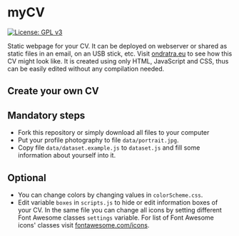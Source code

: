 # myCV

[![License: GPL v3](https://img.shields.io/badge/License-GPL%20v3-blue.svg)](http://www.gnu.org/licenses/gpl-3.0)

Static webpage for your CV. It can be deployed on webserver or shared as static files in an email, on an USB stick, etc.
Visit [ondratra.eu](https://ondratra.eu) to see how this CV might look like.
It is created using only HTML, JavaScript and CSS, thus can be easily edited without any compilation needed.

## Create your own CV

## Mandatory steps
- Fork this repository or simply download all files to your computer
- Put your profile photography to file `data/portrait.jpg`.
- Copy file `data/dataset.example.js` to `dataset.js` and fill some information about yourself into it.

## Optional
- You can change colors by changing values in `colorScheme.css`.
- Edit variable `boxes` in `scripts.js` to hide or edit information boxes of your CV.
  In the same file you can change all icons by setting different Font Awesome classes `settings` variable.
  For list of Font Awesome icons' classes visit [fontawesome.com/icons](https://fontawesome.com/icons).
